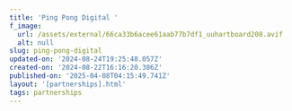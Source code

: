 ```yaml
---
title: 'Ping Pong Digital '
f_image:
  url: /assets/external/66ca33b6acee61aab77b7df1_uuhartboard208.avif
  alt: null
slug: ping-pong-digital
updated-on: '2024-08-24T19:25:48.057Z'
created-on: '2024-08-22T16:16:20.386Z'
published-on: '2025-04-08T04:15:49.741Z'
layout: '[partnerships].html'
tags: partnerships
---
```



